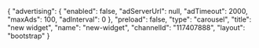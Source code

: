 {
    "advertising": {
        "enabled": false,
        "adServerUrl": null,
        "adTimeout": 2000,
        "maxAds": 100,
        "adInterval": 0
    },
    "preload": false,
    "type": "carousel",
    "title": "new widget",
    "name": "new-widget",
    "channelId": "117407888",
    "layout": "bootstrap"
}